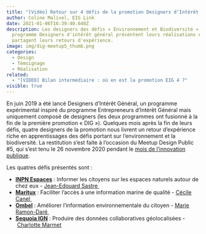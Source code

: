 ```yaml
---
title: "[Vidéo] Retour sur 4 défis de la promotion Designers d’Intérêt Général"
author: Coline Malivel, EIG Link
date: 2021-01-06T16:39:40.648Z
description: Les designers des défis « Environnement et Biodiversité » du
  programme Designers d'intérêt général présentent leurs réalisations et
  partagent leurs retours d'expérience.
image: img/dig-meetup5_thumb.png
categories:
  - Design
  - Témoignage
  - Réalisation
related:
  - "[VIDEO] Bilan intermédiaire : où en est la promotion EIG 4 ?"
visible: true
---
```

En juin 2019 a été lancé Designers d’Intérêt Général, un programme expérimental inspiré du programme Entrepreneurs d’Intérêt Général mais uniquement composé de designers (les deux programmes ont fusionné à la fin de la première promotion « DIG »). Quelques mois après la fin de leurs défis, quatre designers de la promotion nous livrent un retour d’expérience riche en apprentissages des défis portant sur l’environnement et la biodiversité. La restitution s’est faite à l’occasion du Meetup Design Public #5, qui s’est tenu le 26 novembre 2020 pendant le [mois de l’innovation publique](https://www.modernisation.gouv.fr/mois-innovation-publique/).

Les quatres défis présentés sont :

* **[INPN Espaces](https://entrepreneur-interet-general.etalab.gouv.fr/defis/2019/inpn-espaces.html)** : Informer les citoyens sur les espaces naturels autour de chez eux - [Jean-Edouard Sastre ](https://entrepreneur-interet-general.etalab.gouv.fr/communaute/2019/jean-edouard-sastre.html)
* **[Maritux](https://entrepreneur-interet-general.etalab.gouv.fr/defis/2019/maritux.html)** : Faciliter l’accès à une information marine de qualité - [Cécile Canel ](https://entrepreneur-interet-general.etalab.gouv.fr/communaute/2019/cecile-canel.html)
* **[Ombel](https://entrepreneur-interet-general.etalab.gouv.fr/defis/2019/sequoia-cgdd.html)** : Améliorer l’information environnementale du citoyen - [Marie Ramon-Daré ](https://entrepreneur-interet-general.etalab.gouv.fr/communaute/2019/marie-ramon-dare.html)
* **[Sequoia IGN](https://entrepreneur-interet-general.etalab.gouv.fr/defis/2019/sequoia-ign.html)** : Produire des données collaboratives géolocalisées - [Charlotte Marmet](https://entrepreneur-interet-general.etalab.gouv.fr/communaute/2019/charlotte-marmet.html)